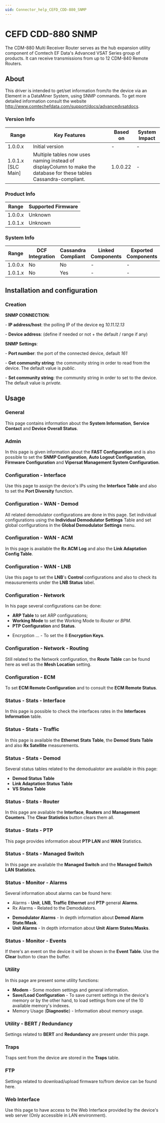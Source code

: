 ```yaml
---
uid: Connector_help_CEFD_CDD-880_SNMP
---
```


# CEFD CDD-880 SNMP

The CDM-880 Multi Receiver Router serves as the hub expansion utility component of Comtech EF Data's Advanced VSAT Series group of products. It can receive transmissions from up to 12 CDM-840 Remote Routers.

## About

This driver is intended to get/set information from/to the device via an Element in a DataMiner System, using SNMP commands. To get more detailed information consult the website <http://www.comtechefdata.com/support/docs/advancedvsatdocs>.

### Version Info

| **Range**            | **Key Features**                                                                                                    | **Based on** | **System Impact** |
|----------------------|---------------------------------------------------------------------------------------------------------------------|--------------|-------------------|
| 1.0.0.x              | Initial version                                                                                                     | \-           | \-                |
| 1.0.1.x \[SLC Main\] | Multiple tables now uses naming instead of displayColumn to make the database for these tables Cassandra-compliant. | 1.0.0.22     | \-                |

### Product Info

| **Range** | **Supported Firmware** |
|-----------|------------------------|
| 1.0.0.x   | Unknown                |
| 1.0.1.x   | Unknown                |

### System Info

| **Range** | **DCF Integration** | **Cassandra Compliant** | **Linked Components** | **Exported Components** |
|-----------|---------------------|-------------------------|-----------------------|-------------------------|
| 1.0.0.x   | No                  | No                      | \-                    | \-                      |
| 1.0.1.x   | No                  | Yes                     | \-                    | \-                      |

## Installation and configuration

### Creation

**SNMP CONNECTION**:

\- **IP address/host**: the polling IP of the device eg *10.11.12.13*

\- **Device address**: (define if needed or not + the default / range if any)

**SNMP Settings**:

\- **Port number**: the port of the connected device, default *161*

\- **Get community string**: the community string in order to read from the device. The default value is *public*.

\- **Set community string**: the community string in order to set to the device. The default value is *private.*

## Usage

### General

This page contains information about the **System Information**, **Service Contact** and **Device Overall Status**.

### Admin

In this page is given information about the **FAST Configuration** and is also possible to set the **SNMP Configuration**, **Auto Logout Configuration**, **Firmware Configuration** and **Vipersat Management System Configuration**.

### Configuration - Interface

Use this page to assign the device's IPs using the **Interface Table** and also to set the **Port Diversity** function.

### Configuration - WAN - Demod

All related demodulator configurations are done in this page. Set individual configurations using the **Individual Demodulator Settings** Table and set global configurations in the **Global Demodulator Settings** menu.

### Configuration - WAN - ACM

In this page is available the **Rx ACM Log** and also the **Link Adaptation Config Table**.

### Configuration - WAN - LNB

Use this page to set the **LNB**'s **Control** configurations and also to check its meausurements under the **LNB Status** label.

### Configuration - Network

In his page several configurations can be done:

- **ARP Table** to set ARP configurations;
- **Working Mode** to set the Working Mode to *Router* or *BPM*.
- **PTP Configuration** and **Status**.

<!-- -->

- Encryption ... - To set the 8 **Encryption Keys**.

### Configuration - Network - Routing

Still related to the Network configuration, the **Route Table** can be found here as well as the **Mesh Location** setting.

### Configuration - ECM

To set **ECM Remote Configuration** and to consult the **ECM Remote Status**.

### Status - Stats - Interface

In this page is possible to check the interfaces rates in the **Interfaces Information** table.

### Status - Stats - Traffic

In this page is available the **Ethernet Stats Table**, the **Demod Stats Table** and also **Rx Satellite** measurements.

### Status - Stats - Demod

Several status tables related to the demodualotor are available in this page:

- **Demod Status Table**
- **Link Adaptation Status Table**
- **VS Status Table**

### Status - Stats - Router

In this page are available the **Interface**, **Routers** and **Management Counters**. The **Clear Statistics** button clears them all.

### Status - Stats - PTP

This page provides information about **PTP LAN** and **WAN** Statistics.

### Status - Stats - Managed Switch

In this page are available the **Managed Switch** and the **Managed Switch LAN Statistics**.

### Status - Monitor - Alarms

Several information about alarms can be found here:

- Alarms - **Unit**, **LNB**, **Traffic** **Ethernet** and **PTP** general **Alarms**.
- Rx Alarms - Related to the Demodulators.

<!-- -->

- **Demodulator Alarms** - In depth information about **Demod Alarm State**/**Mask**.
- **Unit Alarms** - In depth information about **Unit** **Alarm States**/**Masks**.

### Status - Monitor - Events

If there's an event on the device it will be shown in the **Event Table**. Use the **Clear** button to clean the buffer.

### Utility

In this page are present some utility functions:

- **Modem** - Some modem settings and general information.
- **Save/Load Configuration** - To save current settings in the device's memory or by the other hand, to load settings from one of the 10 available memory's indexes.
- Memory Usage (**Diagnostic**) - Information about memory usage.

### Utility - BERT / Redundancy

Settings related to **BERT** and **Redundancy** are present under this page.

### Traps

Traps sent from the device are stored in the **Traps** table.

### FTP

Settings related to download/upload firmware to/from device can be found here.

### Web Interface

Use this page to have access to the Web Interface provided by the device's web server (Only accessible in LAN environment).

